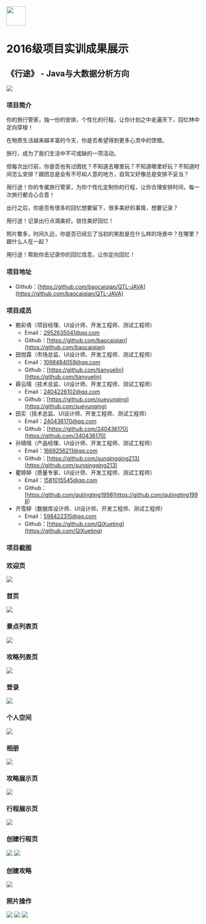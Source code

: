 <img src="../../../image/logo.png"  height="50" />

# 2016级项目实训成果展示 

## 《行途》 - Java与大数据分析方向

<img src="./image/logo.png"/>

### 项目简介

你的旅行管家，独一份的安排，个性化的行程，让你计划之中走遍天下，回忆林中定向穿梭！

在物质生活越来越丰富的今天，你是否希望得到更多心灵中的馈赠。

旅行，成为了我们生活中不可或缺的一项活动。

但每次出行前，你是否也有过困扰？不知道去哪里玩？不知道哪里好玩？不知道时间怎么安排？跟团总是会有不尽如人意的地方，自驾又好像总是安排不妥当？

用行途！你的专属旅行管家，为你个性化定制你的行程，让你合理安排时间，每一次旅行都合心合意！

出行之后，你是否有很多的回忆想要留下，很多美好的事情，想要记录？

用行途！记录出行点滴美好。锁住美好回忆！

照片繁多，时间久远，你是否已经忘了当初的笑脸是在什么样的场景中？在哪里？跟什么人在一起？

用行途！帮助你去记录你的回忆信息，让你定向回忆！

### 项目地址
- Github：[https://github.com/baocaiqian/QTL-JAVA](https://github.com/baocaiqian/QTL-JAVA)

### 项目成员

- 鲍彩倩（项目经理、UI设计师、开发工程师、测试工程师）
  - Email：[2952635041@qq.com](mailto:2952635041@qq.com) 
  - Github：[https://github.com/baocaiqian](https://github.com/baocaiqian)
- 田悦霖（市场总监、UI设计师、开发工程师、测试工程师）
  - Email：[1098484059@qq.com](mailto:1098484059@qq.com)
  - Github：[https://github.com/tianyuelin](https://github.com/tianyuelin)
- 薛云晴（技术总监、UI设计师、开发工程师、测试工程师）
  - Email：[2404226102@qq.com](mailto:2404226102@qq.com)
  - Github：[https://github.com/xueyunqing](https://github.com/xueyunqing)
- 田实（技术总监、UI设计师、开发工程师、测试工程师）
  - Email：[240436170@qq.com](mailto:240436170@qq.com)
  - Github：[https://github.com/240436170](https://github.com/240436170)
- 孙晴晴（产品经理、UI设计师、开发工程师、测试工程师）
  - Email：[1669256211@qq.com](mailto:1669256211@qq.com)
  - Github：[https://github.com/sunqingqing213](https://github.com/sunqingqing213)
- 瞿婷婷（质量专家、UI设计师、开发工程师、测试工程师）
  - Email：[1581015545@qq.com](mailto:1581015545@qq.com)
  - Github：[https://github.com/qutingting1998]https://github.com/qutingting1998)
- 齐雪婷（数据库设计师、UI设计师、开发工程师、测试工程师）
  - Email：[598422315@qq.com](mailto:598422315@qq.com)
  - Github：[https://github.com/QiXueting](https://github.com/QiXueting)

### 项目截图

<h3>欢迎页</h3>
<img src="./image/欢迎页.jpg"/>

<h3>首页</h3>
<img src="./image/首页.png"/>

<h3>景点列表页</h3>
<img src="./image/景点列表页.png"/>

<h3>攻略列表页</h3>
<img src="./image/攻略列表页.png" />

<h3>登录</h3>
<img src="./image/登录.png" />

<h3>个人空间</h3>
<img src="./image/个人空间.png"/>

<h3>相册</h3>
<img src="./image/相册.png"/>

<h3>攻略展示页</h3>
<img src="./image/攻略.png"/>

<h3>行程展示页</h3>
<img src="./image/行程.png"/>

<h3>创建行程页</h3>
<img src="./image/创建行程.png"/>
<img src="./image/创建行程2.png"/>

<h3>创建攻略</h3>
<img src="./image/创建攻略.png"/>

<h3>照片操作</h3>
<img src="./image/上传相册.png"/>
<img src="./image/照片描述.png"/>
<img src="./image/照片信息.png"/>
